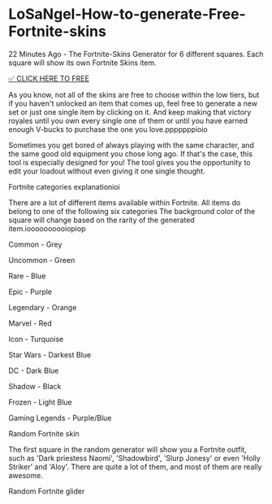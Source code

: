 # LoSaNgel-How-to-generate-Free-Fortnite-skins

22 Minutes Ago - The Fortnite-Skins Generator for 6 different squares. Each square will show its own Fortnite Skins item.


[✅ CLICK HERE TO FREE
](https://appbitly.com/fortnite-skin)


As you know, not all of the skins are free to choose within the low tiers, but if you haven't unlocked an item that comes up, feel free to generate a new set or just one single item by clicking on it. And keep making that victory royales until you own every single one of them or until you have earned enough V-bucks to purchase the one you love.pppppppioio

Sometimes you get bored of always playing with the same character, and the same good old equipment you chose long ago. If that's the case, this tool is especially designed for you! The tool gives you the opportunity to edit your loadout without even giving it one single thought.

Fortnite categories explanationioi

There are a lot of different items available within Fortnite. All items do belong to one of the following six categories The background color of the square will change based on the rarity of the generated item.ioooooooooiopiop

Common - Grey

Uncommon - Green

Rare - Blue

Epic - Purple

Legendary - Orange

Marvel - Red

Icon - Turquoise

Star Wars - Darkest Blue

DC - Dark Blue

Shadow - Black

Frozen - Light Blue

Gaming Legends - Purple/Blue

Random Fortnite skin

The first square in the random generator will show you a Fortnite outfit, such as 'Dark priestess Naomi', 'Shadowbird', 'Slurp Jonesy' or even 'Holly Striker' and 'Aloy'. There are quite a lot of them, and most of them are really awesome.

Random Fortnite glider
